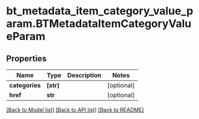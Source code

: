 # bt_metadata_item_category_value_param.BTMetadataItemCategoryValueParam

## Properties
Name | Type | Description | Notes
------------ | ------------- | ------------- | -------------
**categories** | **[str]** |  | [optional] 
**href** | **str** |  | [optional] 

[[Back to Model list]](../README.md#documentation-for-models) [[Back to API list]](../README.md#documentation-for-api-endpoints) [[Back to README]](../README.md)


